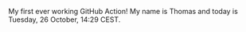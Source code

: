 My first ever working GitHub Action!
My name is Thomas and today is Tuesday, 26 October, 14:29 CEST. 
